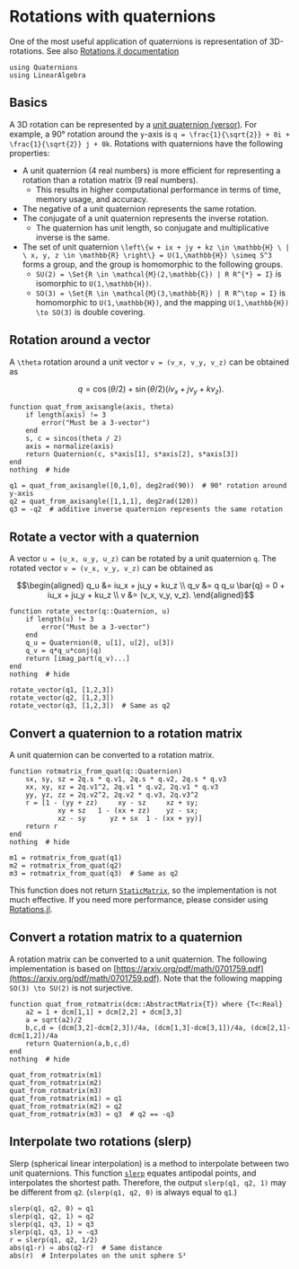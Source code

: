 # Rotations with quaternions

One of the most useful application of quaternions is representation of 3D-rotations.
See also [Rotations.jl documentation](https://juliageometry.github.io/Rotations.jl/stable/3d_quaternion/)

```@example rotation
using Quaternions
using LinearAlgebra
```

## Basics
A 3D rotation can be represented by a [unit quaternion (versor)](https://en.wikipedia.org/wiki/Versor).
For example, a 90° rotation around the ``y``-axis is ``q = \frac{1}{\sqrt{2}} + 0i + \frac{1}{\sqrt{2}} j + 0k``.
Rotations with quaternions have the following properties:

* A unit quaternion (4 real numbers) is more efficient for representing a rotation than a rotation matrix (9 real numbers).
    * This results in higher computational performance in terms of time, memory usage, and accuracy.
* The negative of a unit quaternion represents the same rotation.
* The conjugate of a unit quaternion represents the inverse rotation.
    * The quaternion has unit length, so conjugate and multiplicative inverse is the same.
* The set of unit quaternion ``\left\{w + ix + jy + kz \in \mathbb{H} \ | \ x, y, z \in \mathbb{R} \right\} = U(1,\mathbb{H}) \simeq S^3`` forms a group, and the group is homomorphic to the following groups.
    * ``SU(2) = \Set{R \in \mathcal{M}(2,\mathbb{C}) | R R^{*} = I}`` is isomorphic to ``U(1,\mathbb{H})``.
    * ``SO(3) = \Set{R \in \mathcal{M}(3,\mathbb{R}) | R R^\top = I}`` is homomorphic to ``U(1,\mathbb{H})``, and the mapping ``U(1,\mathbb{H}) \to SO(3)`` is double covering.

## Rotation around a vector
A ``\theta`` rotation around a unit vector ``v = (v_x, v_y, v_z)`` can be obtained as
```math
q = \cos(\theta/2) + \sin(\theta/2)(iv_x + jv_y + kv_z).
```

```@example rotation
function quat_from_axisangle(axis, theta)
    if length(axis) != 3
        error("Must be a 3-vector")
    end
    s, c = sincos(theta / 2)
    axis = normalize(axis)
    return Quaternion(c, s*axis[1], s*axis[2], s*axis[3])
end
nothing  # hide
```

```@repl rotation
q1 = quat_from_axisangle([0,1,0], deg2rad(90))  # 90° rotation around y-axis
q2 = quat_from_axisangle([1,1,1], deg2rad(120))
q3 = -q2  # additive inverse quaternion represents the same rotation
```

## Rotate a vector with a quaternion
A vector ``u = (u_x, u_y, u_z)`` can be rotated by a unit quaternion ``q``.
The rotated vector ``v = (v_x, v_y, v_z)`` can be obtained as
```math
\begin{aligned}
q_u &= iu_x + ju_y + ku_z \\
q_v &= q q_u \bar{q} = 0 + iu_x + ju_y + ku_z \\
v &= (v_x, v_y, v_z).
\end{aligned}
```

```@example rotation
function rotate_vector(q::Quaternion, u)
    if length(u) != 3
        error("Must be a 3-vector")
    end
    q_u = Quaternion(0, u[1], u[2], u[3])
    q_v = q*q_u*conj(q)
    return [imag_part(q_v)...]
end
nothing  # hide
```

```@repl rotation
rotate_vector(q1, [1,2,3])
rotate_vector(q2, [1,2,3])
rotate_vector(q3, [1,2,3])  # Same as q2
```

## Convert a quaternion to a rotation matrix
A unit quaternion can be converted to a rotation matrix.

```@example rotation
function rotmatrix_from_quat(q::Quaternion)
    sx, sy, sz = 2q.s * q.v1, 2q.s * q.v2, 2q.s * q.v3
    xx, xy, xz = 2q.v1^2, 2q.v1 * q.v2, 2q.v1 * q.v3
    yy, yz, zz = 2q.v2^2, 2q.v2 * q.v3, 2q.v3^2
    r = [1 - (yy + zz)     xy - sz     xz + sy;
            xy + sz   1 - (xx + zz)    yz - sx;
            xz - sy      yz + sx  1 - (xx + yy)]
    return r
end
nothing  # hide
```

```@repl rotation
m1 = rotmatrix_from_quat(q1)
m2 = rotmatrix_from_quat(q2)
m3 = rotmatrix_from_quat(q3)  # Same as q2
```

This function does not return [`StaticMatrix`](https://juliaarrays.github.io/StaticArrays.jl/dev/pages/api/#StaticArraysCore.StaticArray), so the implementation is not much effective.
If you need more performance, please consider using [Rotations.jl](https://github.com/JuliaGeometry/Rotations.jl).

## Convert a rotation matrix to a quaternion
A rotation matrix can be converted to a unit quaternion.
The following implementation is based on [https://arxiv.org/pdf/math/0701759.pdf](https://arxiv.org/pdf/math/0701759.pdf).
Note that the following mapping ``SO(3) \to SU(2)`` is not surjective.

```@example rotation
function quat_from_rotmatrix(dcm::AbstractMatrix{T}) where {T<:Real}
    a2 = 1 + dcm[1,1] + dcm[2,2] + dcm[3,3]
    a = sqrt(a2)/2
    b,c,d = (dcm[3,2]-dcm[2,3])/4a, (dcm[1,3]-dcm[3,1])/4a, (dcm[2,1]-dcm[1,2])/4a
    return Quaternion(a,b,c,d)
end
nothing  # hide
```

```@repl rotation
quat_from_rotmatrix(m1)
quat_from_rotmatrix(m2)
quat_from_rotmatrix(m3)
quat_from_rotmatrix(m1) ≈ q1
quat_from_rotmatrix(m2) ≈ q2
quat_from_rotmatrix(m3) ≈ q3  # q2 == -q3
```

## Interpolate two rotations (slerp)
Slerp (spherical linear interpolation) is a method to interpolate between two unit quaternions.
This function [`slerp`](@ref) equates antipodal points, and interpolates the shortest path.
Therefore, the output `slerp(q1, q2, 1)` may be different from `q2`. (`slerp(q1, q2, 0)` is always equal to `q1`.)

```@repl rotation
slerp(q1, q2, 0) ≈ q1
slerp(q1, q2, 1) ≈ q2
slerp(q1, q3, 1) ≈ q3
slerp(q1, q3, 1) ≈ -q3
r = slerp(q1, q2, 1/2)
abs(q1-r) ≈ abs(q2-r)  # Same distance
abs(r)  # Interpolates on the unit sphere S³
```
